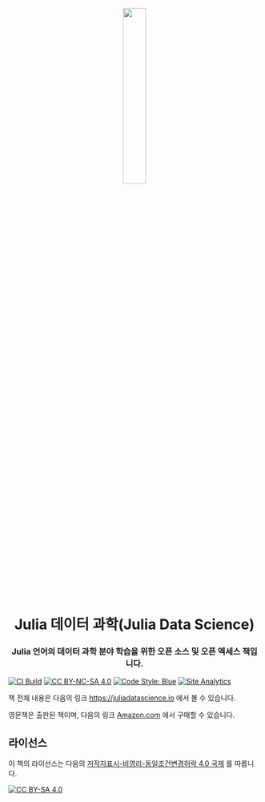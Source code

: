 <p align="center">
  <img width="30%" src="https://user-images.githubusercontent.com/20724914/137383342-b140f99e-5588-4862-a5e0-de3c30dfd588.png">
</p>

<h1 align="center">Julia 데이터 과학(Julia Data Science)</h1>

<h3 align="center">
  Julia 언어의 데이터 과학 분야 학습을 위한 오픈 소스 및 오픈 엑세스 책입니다.
</h3>

[![CI Build](https://github.com/JuliaDataScience/JuliaDataScience/workflows/CI/badge.svg)](https://github.com/JuliaDataScience/JuliaDataScience/actions?query=workflow%3ACI+branch%3Amain)
[![CC BY-NC-SA 4.0][cc-by-nc-sa-shield]][cc-by-nc-sa]
[![Code Style: Blue](https://img.shields.io/badge/code%20style-blue-4495d1.svg)](https://github.com/invenia/BlueStyle)
[![Site Analytics](https://img.shields.io/badge/site-analytics-blueviolet)](https://juliadatascience.pirsch.io/)

책 전체 내용은 다음의 링크 <https://juliadatascience.io> 에서 볼 수 있습니다.

영문책은 출판된 책이며, 다음의 링크 [Amazon.com](https://www.amazon.com/dp/B09KMRKQ96/) 에서 구매할 수 있습니다.

## 라이선스

이 책의 라이선스는 다음의 [저작자표시-비영리-동일조건변경허락 4.0 국제][cc-by-nc-sa] 를 따릅니다.

[![CC BY-SA 4.0][cc-by-nc-sa-image]][cc-by-nc-sa]

[cc-by-nc-sa]: http://creativecommons.org/licenses/by-nc-sa/4.0/
[cc-by-nc-sa-image]: https://licensebuttons.net/l/by-nc-sa/4.0/88x31.png
[cc-by-nc-sa-shield]: https://img.shields.io/badge/License-CC%20BY--NC--SA%204.0-lightgrey.svg
